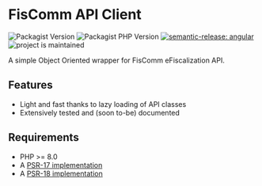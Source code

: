 # FisComm API Client

![Packagist Version](https://img.shields.io/packagist/v/efis/fiscomm-api-client)
![Packagist PHP Version](https://img.shields.io/packagist/dependency-v/efis/fiscomm-api-client/php)
[![semantic-release: angular](https://img.shields.io/badge/semantic--release-angular-e10079?logo=semantic-release)](https://github.com/semantic-release/semantic-release)
![project is maintained](https://img.shields.io/maintenance/yes/2024.svg)

A simple Object Oriented wrapper for FisComm eFiscalization API.

## Features

* Light and fast thanks to lazy loading of API classes
* Extensively tested and (soon to-be) documented

## Requirements

* PHP >= 8.0
* A [PSR-17 implementation](https://packagist.org/providers/psr/http-factory-implementation)
* A [PSR-18 implementation](https://packagist.org/providers/psr/http-client-implementation)
